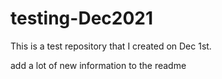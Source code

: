 # testing-Dec2021
This is a test repository that I created on Dec 1st.

add a lot of new information to the readme
